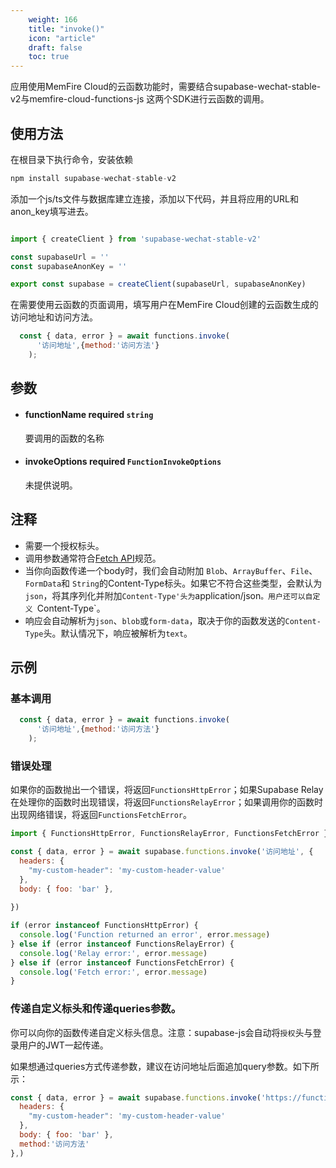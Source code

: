 ```yaml
---
    weight: 166
    title: "invoke()"
    icon: "article"
    draft: false
    toc: true
---
```


应用使用MemFire Cloud的云函数功能时，需要结合supabase-wechat-stable-v2与memfire-cloud-functions-js 这两个SDK进行云函数的调用。

## 使用方法

在根目录下执行命令，安装依赖

```js
npm install supabase-wechat-stable-v2

```

添加一个js/ts文件与数据库建立连接，添加以下代码，并且将应用的URL和anon_key填写进去。

```js

import { createClient } from 'supabase-wechat-stable-v2'

const supabaseUrl = ''
const supabaseAnonKey = ''

export const supabase = createClient(supabaseUrl, supabaseAnonKey)


```
在需要使用云函数的页面调用，填写用户在MemFire Cloud创建的云函数生成的访问地址和访问方法。

```js
  const { data, error } = await functions.invoke(
      '访问地址',{method:'访问方法'}
    );
```


## 参数


<ul className="method-list-group">
  
<li className="method-list-item">
  <h4 className="method-list-item-label">
    <span className="method-list-item-label-name">
      functionName
    </span>
    <span className="method-list-item-label-badge required">
      required
    </span>
    <span className="method-list-item-validation">
      <code>string</code>
    </span>
  </h4>
  <div class="method-list-item-description">

要调用的函数的名称

  </div>
  
</li>


<li className="method-list-item">
  <h4 className="method-list-item-label">
    <span className="method-list-item-label-name">
      invokeOptions
    </span>
    <span className="method-list-item-label-badge required">
      required
    </span>
    <span className="method-list-item-validation">
      <code>FunctionInvokeOptions</code>
    </span>
  </h4>
  <div class="method-list-item-description">

未提供说明。

  </div>
  
</li>

</ul>


## 注释

- 需要一个授权标头。
- 调用参数通常符合[Fetch API](https://developer.mozilla.org/en-US/docs/Web/API/Fetch_API)规范。
- 当你向函数传递一个body时，我们会自动附加 `Blob`、`ArrayBuffer`、`File`、`FormData`和 `String`的Content-Type标头。如果它不符合这些类型，会默认为`json`，将其序列化并附加`Content-Type'头为`application/json`。用户还可以自定义 `Content-Type`。
- 响应会自动解析为`json`、`blob`或`form-data`，取决于你的函数发送的`Content-Type`头。默认情况下，响应被解析为`text`。










## 示例

### 基本调用


```js
  const { data, error } = await functions.invoke(
      '访问地址',{method:'访问方法'}
    );
```

### 错误处理

如果你的函数抛出一个错误，将返回`FunctionsHttpError`；如果Supabase Relay在处理你的函数时出现错误，将返回`FunctionsRelayError`；如果调用你的函数时出现网络错误，将返回`FunctionsFetchError`。


```js
import { FunctionsHttpError, FunctionsRelayError, FunctionsFetchError } from "supabase-wechat-stable-v2";

const { data, error } = await supabase.functions.invoke('访问地址', {
  headers: {
    "my-custom-header": 'my-custom-header-value'
  },
  body: { foo: 'bar' },
  
})

if (error instanceof FunctionsHttpError) {
  console.log('Function returned an error', error.message)
} else if (error instanceof FunctionsRelayError) {
  console.log('Relay error:', error.message)
} else if (error instanceof FunctionsFetchError) {
  console.log('Fetch error:', error.message)
}
```

### 传递自定义标头和传递queries参数。

你可以向你的函数传递自定义标头信息。注意：supabase-js会自动将`授权`头与登录用户的JWT一起传递。

如果想通过queries方式传递参数，建议在访问地址后面追加query参数。如下所示：


```js
const { data, error } = await supabase.functions.invoke('https://functions1.memfiredb.com/xxxxxxxxx/functionName?action=pay', {
  headers: {
    "my-custom-header": 'my-custom-header-value'
  },
  body: { foo: 'bar' },
  method:'访问方法'
},)
```